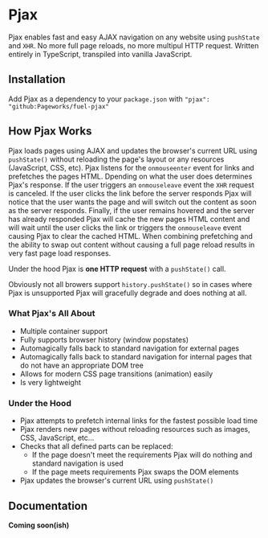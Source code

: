 # Pjax
Pjax enables fast and easy AJAX navigation on any website using `pushState` and `XHR`. No more full page reloads, no more multipul HTTP request. Written entirely in TypeScript, transpiled into vanilla JavaScript.

## Installation
Add Pjax as a dependency to your `package.json` with `"pjax": "github:Pageworks/fuel-pjax"`

## How Pjax Works
Pjax loads pages using AJAX and updates the browser's current URL using `pushState()` without reloading the page's layout or any resources (JavaScript, CSS, etc). Pjax listens for the `onmouseenter` event for links and prefetches the pages HTML. Dpending on what the user does determines Pjax's response. If the user triggers an `onmouseleave` event the `XHR` request is canceled. If the user clicks the link before the server responds Pjax will notice that the user wants the page and will switch out the content as soon as the server responds. Finally, if the user remains hovered and the server has already responded Pjax will cache the new pages HTML content and will wait until the user clicks the link or triggers the `onmouseleave` event causing Pjax to clear the cached HTML. When combining prefetching and the ability to swap out content without causing a full page reload results in very fast page load responses.

Under the hood Pjax is **one HTTP request** with a `pushState()` call.

Obviously not all browers support `history.pushState()` so in cases where Pjax is unsupported Pjax will gracefully degrade and does nothing at all.

### What Pjax's All About
- Multiple container support
- Fully supports browser history (window popstates)
- Automagically falls back to standard navigation for external pages
- Automagically falls back to standard navigation for internal pages that do not have an appropriate DOM tree
- Allows for modern CSS page transitions (animation) easily
- Is very lightweight

### Under the Hood
- Pjax attempts to prefetch internal links for the fastest possible load time
- Pjax renders new pages without reloading resources such as images, CSS, JavaScript, etc...
- Checks that all defined parts can be replaced:
    - If the page doesn't meet the requirements Pjax will do nothing and standard navigation is used
    - If the page meets requirements Pjax swaps the DOM elements
- Pjax updates the browser's current URL using `pushState()`

## Documentation

__Coming soon(ish)__